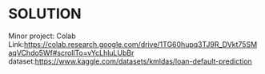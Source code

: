 # SOLUTION
Minor project:
Colab Link:https://colab.research.google.com/drive/1TG60hupq3TJ9R_DVkt75SMaqVChdo5Wf#scrollTo=vYcLhluLUbBr
dataset:https://www.kaggle.com/datasets/kmldas/loan-default-prediction
